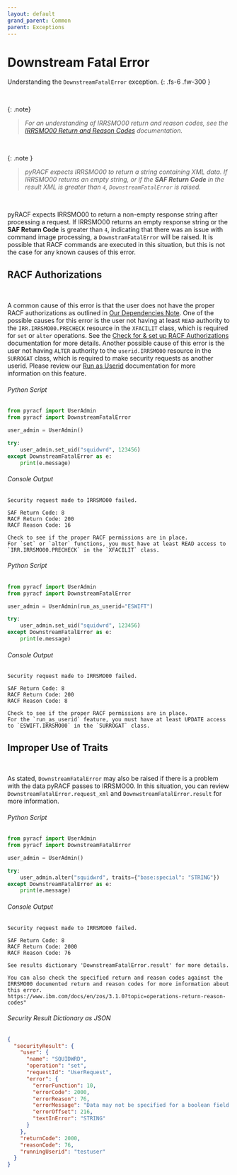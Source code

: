 ```yaml
---
layout: default
grand_parent: Common
parent: Exceptions
---
```


# Downstream Fatal Error

Understanding the `DownstreamFatalError` exception.
{: .fs-6 .fw-300 }

&nbsp;

{: .note}
> _For an understanding of IRRSMO00 return and reason codes, see the [IRRSMO00 Return and Reason Codes](https://www.ibm.com/docs/en/zos/3.1.0?topic=operations-return-reason-codes) documentation._

&nbsp;

{: .note }
> _pyRACF expects IRRSMO00 to return a string containing XML data. If IRRSMO00 returns an empty string, or if the **SAF Return Code** in the result XML is greater than `4`, `DownstreamFatalError` is raised._

&nbsp;

pyRACF expects IRRSMO00 to return a non-empty response string after processing a request. If IRRSMO00 returns an empty response string or the **SAF Return Code** is greater than `4`, indicating that there was an issue with command image processing, a `DownstramFatalError` will be raised. It is possible that RACF commands are executed in this situation, but this is not the case for any known causes of this error.

## RACF Authorizations

&nbsp;

A common cause of this error is that the user does not have the proper RACF authorizations as outlined in [Our Dependencies Note](../../../index). One of the possible causes for this error is the user not having at least `READ` authority to the `IRR.IRRSMO00.PRECHECK` resource in the `XFACILIT` class, which is required for `set` or `alter` operations. See the [Check for & set up RACF Authorizations](../../misc/setup_precheck) documentation for more details. Another possible cause of this error is the user not having `ALTER` authority to the `userid.IRRSMO00` resource in the `SURROGAT` class, which is required to make security requests as another userid. Please review our [Run as Userid](../../class_attributes/run_as_userid) documentation for more information on this feature.

###### Python Script
```python
from pyracf import UserAdmin
from pyracf import DownstreamFatalError

user_admin = UserAdmin()

try:
    user_admin.set_uid("squidwrd", 123456)
except DownstreamFatalError as e:
    print(e.message)
```

###### Console Output
```console
Security request made to IRRSMO00 failed.

SAF Return Code: 8 
RACF Return Code: 200 
RACF Reason Code: 16

Check to see if the proper RACF permissions are in place.
For `set` or `alter` functions, you must have at least READ access to `IRR.IRRSMO00.PRECHECK` in the `XFACILIT` class.
```

###### Python Script
```python
from pyracf import UserAdmin
from pyracf import DownstreamFatalError

user_admin = UserAdmin(run_as_userid="ESWIFT")

try:
    user_admin.set_uid("squidwrd", 123456)
except DownstreamFatalError as e:
    print(e.message)
```

###### Console Output
```console
Security request made to IRRSMO00 failed.

SAF Return Code: 8 
RACF Return Code: 200 
RACF Reason Code: 8

Check to see if the proper RACF permissions are in place.
For the `run_as_userid` feature, you must have at least UPDATE access to `ESWIFT.IRRSMO00` in the `SURROGAT` class.
```

## Improper Use of Traits

&nbsp;

As stated, `DownstreamFatalError` may also be raised if there is a problem with the data pyRACF passes to IRRSMO00. In this situation, you can review `DownstreamFatalError.request_xml` and `DownwstreamFatalError.result` for more information.

###### Python Script
```python
from pyracf import UserAdmin
from pyracf import DownstreamFatalError

user_admin = UserAdmin()

try:
    user_admin.alter("squidwrd", traits={"base:special": "STRING"})
except DownstreamFatalError as e:
    print(e.message)
```

###### Console Output
```console
Security request made to IRRSMO00 failed.

SAF Return Code: 8 
RACF Return Code: 2000 
RACF Reason Code: 76

See results dictionary 'DownstreamFatalError.result' for more details.

You can also check the specified return and reason codes against the IRRSMO00 documented return and reason codes for more information about this error.
https://www.ibm.com/docs/en/zos/3.1.0?topic=operations-return-reason-codes"
```

###### Security Result Dictionary as JSON
```json
{
  "securityResult": {
    "user": {
      "name": "SQUIDWRD",
      "operation": "set",
      "requestId": "UserRequest",
      "error": {
        "errorFunction": 10,
        "errorCode": 2000,
        "errorReason": 76,
        "errorMessage": "Data may not be specified for a boolean field.",
        "errorOffset": 216,
        "textInError": "STRING"
      }
    },
    "returnCode": 2000,
    "reasonCode": 76,
    "runningUserid": "testuser"
  }
}
```
